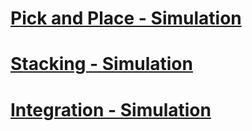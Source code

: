 # [Pick and Place - Simulation](https://youtu.be/5dpe79_5fy0)
# [Stacking - Simulation](https://youtu.be/eQkZRfKHFlY)
# [Integration - Simulation]()

